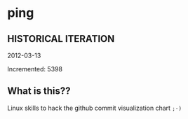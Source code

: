 # ping

## HISTORICAL ITERATION
2012-03-13

Incremented: 5398

## What is this?? 
Linux skills to hack the github commit visualization chart `;-)`

